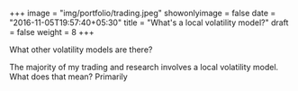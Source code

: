 +++
image = "img/portfolio/trading.jpeg"
showonlyimage = false
date = "2016-11-05T19:57:40+05:30"
title = "What's a local volatility model?"
draft = false
weight = 8
+++

What other volatility models are there?

<!--more-->

The majority of my trading and research involves a local volatility model. What does that mean? Primarily 